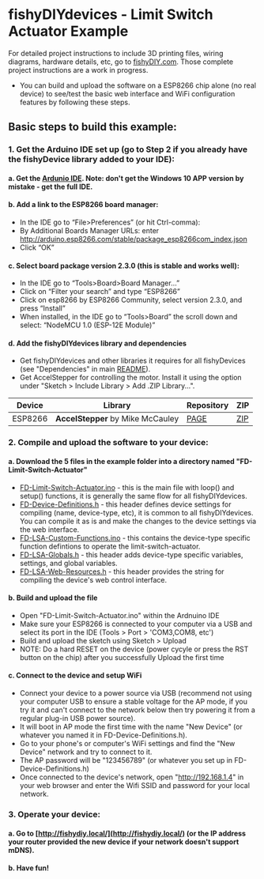 # fishyDIYdevices - Limit Switch Actuator Example
For detailed project instructions to include 3D printing files, wiring diagrams, hardware details, etc, go to [fishyDIY.com](http://fishyDIY.com).  Those complete project instructions are a work in progress.  
* You can build and upload the software on a ESP8266 chip alone (no real device) to see/test the basic web interface and WiFi configuration features by following these steps.
## Basic steps to build this example:
### 1. Get the Arduino IDE set up (go to Step 2 if you already have the fishyDevice library added to your IDE):
#### a. Get the [Ardunio IDE](https://www.arduino.cc/). Note: don't get the Windows 10 APP version by mistake - get the full IDE.
#### b. Add a link to the ESP8266 board manager:	
  - In the IDE go to “File>Preferences” (or hit Ctrl-comma):
  - By Additional Boards Manager URLs: enter http://arduino.esp8266.com/stable/package_esp8266com_index.json
  - Click “OK”
#### c. Select board package version 2.3.0 (this is stable and works well):
  - In the IDE go to “Tools>Board>Board Manager…”
  - Click on “Filter your search” and type “ESP8266”
  - Click on esp8266 by ESP8266 Community, select version 2.3.0, and press “Install”
  - When installed, in the IDE go to “Tools>Board” the scroll down and select: “NodeMCU 1.0 (ESP-12E Module)”
#### d. Add the fishyDIYdevices library and dependencies
  - Get fishyDIYdevices and other libraries it requires for all fishyDevices (see "Dependencies" in main [README](../../README.md#dependencies)).
  - Get AccelStepper for controlling the motor. Install it using the option under "Sketch > Include Library > Add .ZIP Library...".
  
|Device|Library|Repository|ZIP|
|-|-|-|-|
|ESP8266|**AccelStepper** by Mike McCauley|[PAGE](http://www.airspayce.com/mikem/arduino/AccelStepper/index.html)|[ZIP](http://www.airspayce.com/mikem/arduino/AccelStepper/AccelStepper-1.59.zip)|

### 2. Compile and upload the software to your device:
#### a. Download the 5 files in the example folder into a directory named "FD-Limit-Switch-Actuator"
  - [FD-Limit-Switch-Actuator.ino](FD-Limit-Switch-Actuator.ino) - this is the main file with loop() and setup() functions, it is generally the same flow for all fishyDIYdevices.
  - [FD-Device-Definitions.h](FD-Device-Definitions.h) - this header defines device settings for compiling (name, device-type, etc), it is common to all fishyDIYdevices. You can compile it as is and make the changes to the device settings via the web interface.
  - [FD-LSA-Custom-Functions.ino](FD-LSA-Custom-Functions.ino) - this contains the device-type specific function defintions to operate the limit-switch-actuator.
  - [FD-LSA-Globals.h](FD-LSA-Globals.h) - this header adds device-type specific variables, settings, and global variables.
  - [FD-LSA-Web-Resources.h](FD-LSA-Web-Resources.h) - this header provides the string for compiling the device's web control interface.
#### b. Build and upload the file
  - Open "FD-Limit-Switch-Actuator.ino" within the Ardnuino IDE
  - Make sure your ESP8266 is connected to your computer via a USB and select its port in the IDE (Tools > Port > 'COM3,COM8, etc')
  - Build and upload the sketch using Sketch > Upload
  - NOTE: Do a hard RESET on the device (power cycyle or press the RST button on the chip) after you successfully Upload the first time
#### c. Connect to the device and setup WiFi
  - Connect your device to a power source via USB (recommend not using your computer USB to ensure a stable voltage for the AP mode, if you try it and can't connect to the network below then try powering it from a regular plug-in USB power source).
  - It will boot in AP mode the first time with the name "New Device" (or whatever you named it in FD-Device-Definitions.h).
  - Go to your phone's or computer's WiFi settings and find the "New Device" network and try to connect to it.
  - The AP password will be "123456789" (or whatever you set up in FD-Device-Definitions.h)
  - Once connected to the device's network, open "http://192.168.1.4" in your web browser and enter the Wifi SSID and password for your local network.
### 3. Operate your device:
#### a. Go to [http://fishydiy.local/](http://fishydiy.local/) (or the IP address your router provided the new device if your network doesn't support mDNS).
#### b. Have fun!
  
